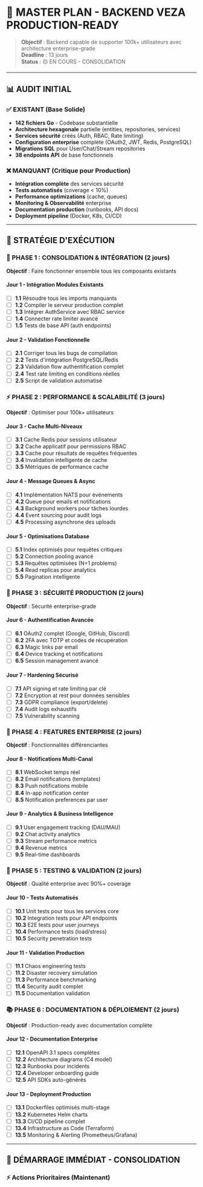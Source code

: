 # 🚀 MASTER PLAN - BACKEND VEZA PRODUCTION-READY

> **Objectif** : Backend capable de supporter 100k+ utilisateurs avec architecture enterprise-grade  
> **Deadline** : 13 jours  
> **Status** : 🟡 EN COURS - CONSOLIDATION

---

## 📊 AUDIT INITIAL

### ✅ EXISTANT (Base Solide)
- **142 fichiers Go** - Codebase substantielle
- **Architecture hexagonale** partielle (entities, repositories, services)
- **Services sécurité** créés (Auth, RBAC, Rate limiting)
- **Configuration enterprise** complète (OAuth2, JWT, Redis, PostgreSQL)
- **Migrations SQL** pour User/Chat/Stream repositories
- **38 endpoints API** de base fonctionnels

### ❌ MANQUANT (Critique pour Production)
- **Intégration complète** des services sécurité
- **Tests automatisés** (coverage < 10%)
- **Performance optimizations** (cache, queues)
- **Monitoring & Observabilité** enterprise
- **Documentation production** (runbooks, API docs)
- **Deployment pipeline** (Docker, K8s, CI/CD)

---

## 🎯 STRATÉGIE D'EXÉCUTION

### **🔄 PHASE 1 : CONSOLIDATION & INTÉGRATION (2 jours)**
**Objectif** : Faire fonctionner ensemble tous les composants existants

#### **Jour 1 - Intégration Modules Existants**
- [ ] **1.1** Résoudre tous les imports manquants
- [ ] **1.2** Compiler le serveur production complet
- [ ] **1.3** Intégrer AuthService avec RBAC service
- [ ] **1.4** Connecter rate limiter avancé
- [ ] **1.5** Tests de base API (auth endpoints)

#### **Jour 2 - Validation Fonctionnelle**  
- [ ] **2.1** Corriger tous les bugs de compilation
- [ ] **2.2** Tests d'intégration PostgreSQL/Redis
- [ ] **2.3** Validation flow authentification complet
- [ ] **2.4** Test rate limiting en conditions réelles
- [ ] **2.5** Script de validation automatisé

### **⚡ PHASE 2 : PERFORMANCE & SCALABILITÉ (3 jours)**
**Objectif** : Optimiser pour 100k+ utilisateurs

#### **Jour 3 - Cache Multi-Niveaux**
- [ ] **3.1** Cache Redis pour sessions utilisateur
- [ ] **3.2** Cache applicatif pour permissions RBAC
- [ ] **3.3** Cache pour résultats de requêtes fréquentes
- [ ] **3.4** Invalidation intelligente de cache
- [ ] **3.5** Métriques de performance cache

#### **Jour 4 - Message Queues & Async**
- [ ] **4.1** Implémentation NATS pour événements
- [ ] **4.2** Queue pour emails et notifications
- [ ] **4.3** Background workers pour tâches lourdes
- [ ] **4.4** Event sourcing pour audit logs
- [ ] **4.5** Processing asynchrone des uploads

#### **Jour 5 - Optimisations Database**
- [ ] **5.1** Index optimisés pour requêtes critiques
- [ ] **5.2** Connection pooling avancé
- [ ] **5.3** Requêtes optimisées (N+1 problems)
- [ ] **5.4** Read replicas pour analytics
- [ ] **5.5** Pagination intelligente

### **🔐 PHASE 3 : SÉCURITÉ PRODUCTION (2 jours)**
**Objectif** : Sécurité enterprise-grade

#### **Jour 6 - Authentification Avancée**
- [ ] **6.1** OAuth2 complet (Google, GitHub, Discord)
- [ ] **6.2** 2FA avec TOTP et codes de récupération
- [ ] **6.3** Magic links par email
- [ ] **6.4** Device tracking et notifications
- [ ] **6.5** Session management avancé

#### **Jour 7 - Hardening Sécurisé**
- [ ] **7.1** API signing et rate limiting par clé
- [ ] **7.2** Encryption at rest pour données sensibles
- [ ] **7.3** GDPR compliance (export/delete)
- [ ] **7.4** Audit logs exhaustifs
- [ ] **7.5** Vulnerability scanning

### **📡 PHASE 4 : FEATURES ENTERPRISE (2 jours)**
**Objectif** : Fonctionnalités différenciantes

#### **Jour 8 - Notifications Multi-Canal**
- [ ] **8.1** WebSocket temps réel
- [ ] **8.2** Email notifications (templates)
- [ ] **8.3** Push notifications mobile
- [ ] **8.4** In-app notification center
- [ ] **8.5** Notification preferences par user

#### **Jour 9 - Analytics & Business Intelligence**
- [ ] **9.1** User engagement tracking (DAU/MAU)
- [ ] **9.2** Chat activity analytics
- [ ] **9.3** Stream performance metrics
- [ ] **9.4** Revenue metrics
- [ ] **9.5** Real-time dashboards

### **🧪 PHASE 5 : TESTING & VALIDATION (2 jours)**
**Objectif** : Qualité enterprise avec 90%+ coverage

#### **Jour 10 - Tests Automatisés**
- [ ] **10.1** Unit tests pour tous les services core
- [ ] **10.2** Integration tests pour API endpoints
- [ ] **10.3** E2E tests pour user journeys
- [ ] **10.4** Performance tests (load/stress)
- [ ] **10.5** Security penetration tests

#### **Jour 11 - Validation Production**
- [ ] **11.1** Chaos engineering tests
- [ ] **11.2** Disaster recovery simulation
- [ ] **11.3** Performance benchmarking
- [ ] **11.4** Security audit complet
- [ ] **11.5** Documentation validation

### **📚 PHASE 6 : DOCUMENTATION & DÉPLOIEMENT (2 jours)**
**Objectif** : Production-ready avec documentation complète

#### **Jour 12 - Documentation Enterprise**
- [ ] **12.1** OpenAPI 3.1 specs complètes
- [ ] **12.2** Architecture diagrams (C4 model)
- [ ] **12.3** Runbooks pour incidents
- [ ] **12.4** Developer onboarding guide
- [ ] **12.5** API SDKs auto-générés

#### **Jour 13 - Deployment Production**
- [ ] **13.1** Dockerfiles optimisés multi-stage
- [ ] **13.2** Kubernetes Helm charts
- [ ] **13.3** CI/CD pipeline complet
- [ ] **13.4** Infrastructure as Code (Terraform)
- [ ] **13.5** Monitoring & Alerting (Prometheus/Grafana)

---

## 🚨 **DÉMARRAGE IMMÉDIAT - CONSOLIDATION**

### **⚡ Actions Prioritaires (Maintenant)** 